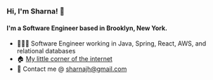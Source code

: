 ### Hi, I'm Sharna! 👋

#### I'm a Software Engineer based in Brooklyn, New York.

* 👩🏽‍💻 Software Engineer working in Java, Spring, React, AWS, and relational databases
* 🏠 [My little corner of the internet](https://sharna.dev)
* 💌 Contact me @ [sharnajh@gmail.com](mailto:sharnajh@gmail.com)
